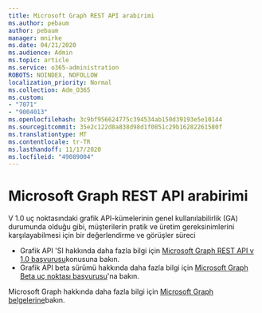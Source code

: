 ```yaml
---
title: Microsoft Graph REST API arabirimi
ms.author: pebaum
author: pebaum
manager: mnirke
ms.date: 04/21/2020
ms.audience: Admin
ms.topic: article
ms.service: o365-administration
ROBOTS: NOINDEX, NOFOLLOW
localization_priority: Normal
ms.collection: Adm_O365
ms.custom:
- "7071"
- "9004013"
ms.openlocfilehash: 3c9bf956624775c394534ab150d39193e5e10144
ms.sourcegitcommit: 35e2c122d8a838d98d1f0851c29b16282261580f
ms.translationtype: MT
ms.contentlocale: tr-TR
ms.lasthandoff: 11/17/2020
ms.locfileid: "49089004"
---
```

# <a name="microsoft-graph-rest-api-interface"></a>Microsoft Graph REST API arabirimi

V 1.0 uç noktasındaki grafik API-kümelerinin genel kullanılabilirlik (GA) durumunda olduğu gibi, müşterilerin pratik ve üretim gereksinimlerini karşılayabilmesi için bir değerlendirme ve görüşler süreci

- Grafik API 'SI hakkında daha fazla bilgi için [Microsoft Graph REST API v 1.0 başvurusu](https://docs.microsoft.com/graph/api/overview?toc=.%2Fref%2Ftoc.json&view=graph-rest-1.0)konusuna bakın. 
- Grafik API beta sürümü hakkında daha fazla bilgi için [Microsoft Graph Beta uç noktası başvurusu](https://docs.microsoft.com/graph/api/overview?toc=.%2Fref%2Ftoc.json&view=graph-rest-beta)'na bakın.

Microsoft Graph hakkında daha fazla bilgi için [Microsoft Graph belgelerine](https://docs.microsoft.com/graph/)bakın.


